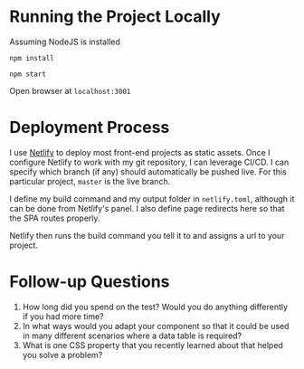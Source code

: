 # Running the Project Locally

Assuming NodeJS is installed

```
npm install
```

```
npm start
```

Open browser at `localhost:3001`

# Deployment Process

I use [Netlify](https://www.netlify.com/) to deploy most front-end projects as static assets. Once I configure Netlify to work with my git repository, I can leverage
CI/CD. I can specify which branch (if any) should automatically be pushed live. For this particular project, `master` is the live branch.

I define my build command and my output folder in `netlify.toml`, although it can be done from Netlify's panel. I also define page redirects here so that the SPA routes properly.

Netlify then runs the build command you tell it to and assigns a url to your project.

# Follow-up Questions

1. How long did you spend on the test? Would you do anything differently if you had more time?
2. In what ways would you adapt your component so that it could be used in many different scenarios where a data table is required?
3. What is one CSS property that you recently learned about that helped you solve a problem?
